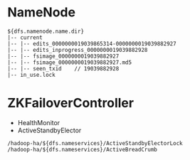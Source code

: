 # NameNode

```
${dfs.namenode.name.dir}
|-- current
|-- |-- edits_0000000019039865314-0000000019039882927
|-- |-- edits_inprogress_0000000019039882928
|-- |-- fsimage_0000000019039882927
|-- |-- fsimage_0000000019039882927.md5
|-- |-- seen_txid    // 19039882928
|-- in_use.lock
```

# ZKFailoverController

- HealthMonitor
- ActiveStandbyElector

```
/hadoop-ha/${dfs.nameservices}/ActiveStandbyElectorLock
/hadoop-ha/${dfs.nameservices}/ActiveBreadCrumb
```
